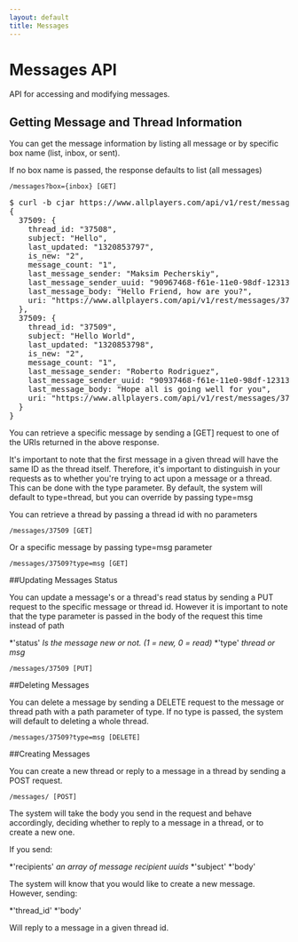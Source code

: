 ```yaml
---
layout: default
title: Messages
---
```


# Messages API

API for accessing and modifying messages.

## Getting Message and Thread Information

You can get the message information by listing all message or by specific box name (list, inbox, or sent).

If no box name is passed, the response defaults to list (all messages)
<a id="/messages"></a>

    /messages?box={inbox} [GET]

<pre class="terminal">
$ curl -b cjar https://www.allplayers.com/api/v1/rest/messages.json?box=inbox
{
  37509: {
    thread_id: "37508",
    subject: "Hello",
    last_updated: "1320853797",
    is_new: "2",
    message_count: "1",
    last_message_sender: "Maksim Pecherskiy",
    last_message_sender_uuid: "90967468-f61e-11e0-98df-12313d18191a",
    last_message_body: "Hello Friend, how are you?",
    uri: "https://www.allplayers.com/api/v1/rest/messages/37508"
  },
  37509: {
    thread_id: "37509",
    subject: "Hello World",
    last_updated: "1320853798",
    is_new: "2",
    message_count: "1",
    last_message_sender: "Roberto Rodriguez",
    last_message_sender_uuid: "90937468-f61e-11e0-98df-12313d18191a",
    last_message_body: "Hope all is going well for you",
    uri: "https://www.allplayers.com/api/v1/rest/messages/37509"
  }
}
</pre>

You can retrieve a specific message by sending a [GET] request to one of the URIs returned in the above response.

It's important to note that the first message in a given thread will have the same ID as the thread itself.  Therefore, it's important to distinguish in your requests as to whether you're trying to act upon a message or a thread.  This can be done with the type parameter.  By default, the system will default to type=thread, but you can override by passing type=msg

You can retrieve a thread by passing a thread id with no parameters

    /messages/37509 [GET]

Or a specific message by passing type=msg parameter

	/messages/37509?type=msg [GET]

##Updating Messages Status

You can update a message's or a thread's read status by sending a PUT request to the specific message or thread id.  However it is important to note that the type parameter is passed in the body of the request this time instead of path

*'status' *Is the message new or not.  (1 = new, 0 = read)*
*'type' *thread or msg*

	/messages/37509 [PUT]


##Deleting Messages

You can delete a message by sending a DELETE request to the message or thread path with a path parameter of type. If no type is passed, the system will default to deleting a whole thread.

	/messages/37509?type=msg [DELETE]

##Creating Messages

You can create a new thread or reply to a message in a thread by sending a POST request.

	/messages/ [POST]

The system will take the body you send in the request and behave accordingly, deciding whether to reply to a message in a thread, or to create a new one.  

If you send:

*'recipients' *an array of message recipient uuids*
*'subject' 
*'body'

The system will know that you would like to create a new message.  However, sending:

*'thread_id'
*'body'

Will reply to a message in a given thread id.  
